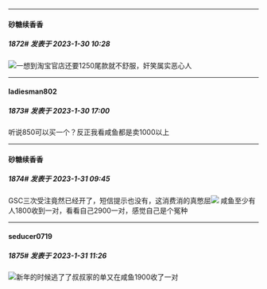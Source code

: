 
*****

####  砂糖续香香  
##### 1872#       发表于 2023-1-30 10:28

<img src="https://static.saraba1st.com/image/smiley/face2017/090.png" referrerpolicy="no-referrer">一想到淘宝官店还要1250尾款就不舒服，奸笑属实恶心人


*****

####  ladiesman802  
##### 1873#       发表于 2023-1-30 17:00

听说850可以买一个？反正我看咸鱼都是卖1000以上


*****

####  砂糖续香香  
##### 1874#       发表于 2023-1-31 09:45

GSC三次受注竟然已经开了，短信提示也没有，这消费消的真憋屈<img src="https://static.saraba1st.com/image/smiley/face2017/002.png" referrerpolicy="no-referrer">
咸鱼至少有人1800收到一对，看看自己2900一对，感觉自己是个冤种


*****

####  seducer0719  
##### 1875#       发表于 2023-1-31 11:26

<img src="https://static.saraba1st.com/image/smiley/face2017/037.png" referrerpolicy="no-referrer">新年的时候逃了了叔叔家的单又在咸鱼1900收了一对

